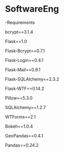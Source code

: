 # SoftwareEng

-Requirements

bcrypt==3.1.4

Flask==1.0

Flask-Bcrypt==0.7.1

Flask-Login==0.4.1

Flask-Mail==0.9.1

Flask-SQLAlchemy==2.3.2

Flask-WTF==0.14.2

Pillow==5.3.0

SQLAlchemy==1.2.7

WTForms==2.1

Bokeh==1.0.4

GeoPandas==0.4.1

Pandas==0.24.2
